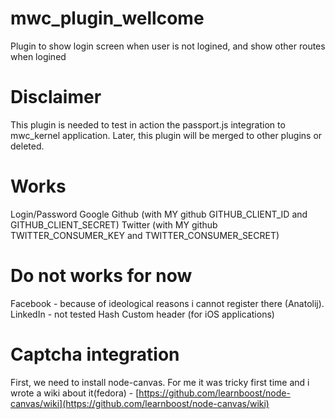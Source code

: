 mwc_plugin_wellcome
===================

Plugin to show login screen when user is not logined, and show other routes when logined

Disclaimer
===================

This plugin is needed to test in action the passport.js integration to mwc_kernel application.
Later, this plugin will be merged to other plugins or deleted.

Works
===================

Login/Password
Google
Github (with MY github GITHUB_CLIENT_ID and GITHUB_CLIENT_SECRET)
Twitter (with MY github TWITTER_CONSUMER_KEY and TWITTER_CONSUMER_SECRET)

Do not works for now
===================

Facebook - because of ideological reasons i cannot register there (Anatolij).
LinkedIn - not tested
Hash
Custom header (for iOS applications)

Captcha integration
===================
First, we need to install node-canvas. For me it was tricky first time and i wrote a wiki about it(fedora) -
[https://github.com/learnboost/node-canvas/wiki](https://github.com/learnboost/node-canvas/wiki)


